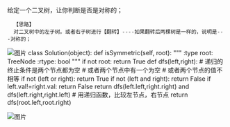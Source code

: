 给定一个二叉树，让你判断是否是对称的；

      【思路】
      对二叉树中的左子树。或者右子树进行【翻转】----如果翻转后两棵树是一样的，说明是---对称的；
      
![图片](https://user-images.githubusercontent.com/38878365/188821033-d0be62e4-7b84-4f45-99eb-cfaf8b40152b.png)
        class Solution(object):
          def isSymmetric(self, root):
            """
            :type root: TreeNode
            :rtype: bool
            """
            if not root:
              return True
            def dfs(left,right):
              # 递归的终止条件是两个节点都为空
              # 或者两个节点中有一个为空
              # 或者两个节点的值不相等
              if not (left or right):
                return True
              if not (left and right):
                return False
              if left.val!=right.val:
                return False
              return dfs(left.left,right.right) and dfs(left.right,right.left)
            # 用递归函数，比较左节点，右节点
            return dfs(root.left,root.right)

   
 
 
![图片](https://user-images.githubusercontent.com/38878365/188820799-f6d5f5de-d64b-4aa4-9111-9726102f904c.png)

     
